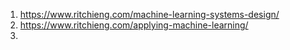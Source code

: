 

1. https://www.ritchieng.com/machine-learning-systems-design/
2. https://www.ritchieng.com/applying-machine-learning/
3. 